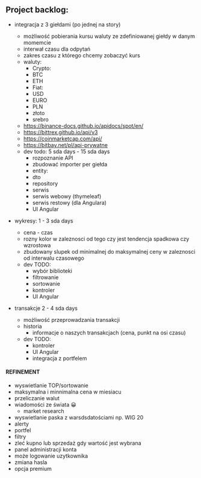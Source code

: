## Project backlog:
- integracja z 3 giełdami (po jednej na story)
  - możliwość pobierania kursu waluty ze zdefiniowanej giełdy w danym momemcie
  - interwał czasu dla odpytań
  - zakres czasu z którego chcemy zobaczyć kurs
  - waluty:
      - Crypto:
      - BTC
      - ETH
      - Fiat:
      - USD
      - EURO
      - PLN
      - złoto
      - srebro
  - https://binance-docs.github.io/apidocs/spot/en/
  - https://bittrex.github.io/api/v3
  - https://coinmarketcap.com/api/
  - https://bitbay.net/pl/api-prywatne
  - dev todo: 5 sda days - 15 sda days
    - rozpoznanie API
    - zbudować importer per giełda
    - entity:
    - dto
    - repository
    - serwis
    - serwis webowy (thymeleaf)
    - serwis restowy (dla Angulara)
    - UI Angular
  
- wykresy: 1 - 3 sda days
  - cena - czas
  - rozny kolor w zaleznosci od tego czy jest tendencja spadkowa czy wzrostowa
  - zbudowany slupek od minimalnej do maksymalnej ceny w zaleznosci od interwalu czasowego
  - dev TODO:
    - wybór biblioteki
    - filtrowanie
    - sortowanie
    - kontroler
    - UI Angular

- transakcje 2 - 4 sda days
  - możliwość przeprowadzania transakcji
  - historia
    - informacje o naszych transakcjach (cena, punkt na osi czasu)
  - dev TODO:
    - kontroler
    - UI Angular
    - integracja z portfelem

#### REFINEMENT
- wyswietlanie TOP/sortowanie
- maksymalna i minnimalna cena w miesiacu
- przeliczanie walut
- wiadomości ze świata  😀
    - market research
- wyswietlanie paska z warsdsdatościami np. WIG 20
- alerty
- portfel
- filtry
- zleć kupno lub sprzedaż gdy wartość jest wybrana
- panel administracji konta
- może logowanie uzytkownika
- zmiana hasla
- opcja premium
